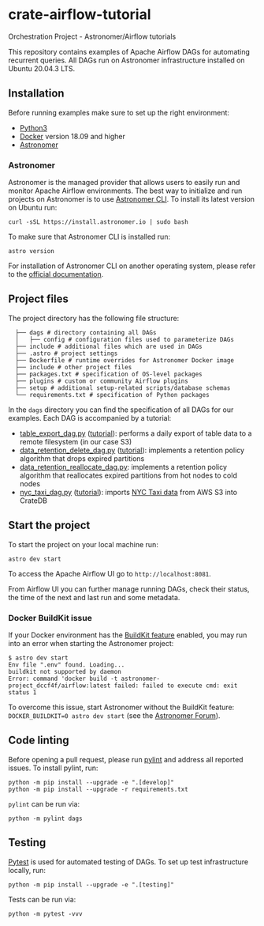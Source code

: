 # crate-airflow-tutorial
Orchestration Project - Astronomer/Airflow tutorials


This repository contains examples of Apache Airflow DAGs for automating recurrent queries. All DAGs run on Astronomer infrastructure installed on Ubuntu 20.04.3 LTS.


## Installation

Before running examples make sure to set up the right environment:

* [Python3](https://www.python.org/downloads/)
* [Docker](https://www.docker.com/) version 18.09 and higher
* [Astronomer](https://www.astronomer.io/)

### Astronomer
Astronomer is the managed provider that allows users to easily run and monitor Apache Airflow environments. The best way to initialize and run projects on Astronomer is to use [Astronomer CLI](https://www.astronomer.io/docs/cloud/stable/develop/cli-quickstart). To install its latest version on Ubuntu run:

```shell
curl -sSL https://install.astronomer.io | sudo bash
```

To make sure that Astronomer CLI is installed run:

```shell
astro version
```

For installation of Astronomer CLI on another operating system, please refer to the [official documentation](https://www.astronomer.io/docs/cloud/stable/develop/cli-quickstart).

## Project files

The project directory has the following file structure:

```
  ├── dags # directory containing all DAGs
  │   ├── config # configuration files used to parameterize DAGs
  ├── include # additional files which are used in DAGs
  ├── .astro # project settings
  ├── Dockerfile # runtime overrides for Astronomer Docker image
  ├── include # other project files
  ├── packages.txt # specification of OS-level packages
  ├── plugins # custom or community Airflow plugins
  ├── setup # additional setup-related scripts/database schemas
  └── requirements.txt # specification of Python packages
```

In the `dags` directory you can find the specification of all DAGs for our examples.
Each DAG is accompanied by a tutorial:

* [table_export_dag.py](dags/table_export_dag.py) ([tutorial](https://community.crate.io/t/cratedb-and-apache-airflow-automating-data-export-to-s3/901)): performs a daily export of table data to a remote filesystem (in our case S3)
* [data_retention_delete_dag.py](dags/data_retention_delete_dag.py) ([tutorial](https://community.crate.io/t/cratedb-and-apache-airflow-implementation-of-data-retention-policy/913)): implements a retention policy algorithm that drops expired partitions
* [data_retention_reallocate_dag.py](dags/data_retention_reallocate_dag.py): implements a retention policy algorithm that reallocates expired partitions from hot nodes to cold nodes
* [nyc_taxi_dag.py](dags/nyc_taxi_dag.py) ([tutorial](https://community.crate.io/t/cratedb-and-apache-airflow-building-a-data-ingestion-pipeline/926)): imports [NYC Taxi data](https://github.com/toddwschneider/nyc-taxi-data) from AWS S3 into CrateDB

## Start the project

To start the project on your local machine run:

```shell
astro dev start
```

To access the Apache Airflow UI go to `http://localhost:8081`.

From Airflow UI you can further manage running DAGs, check their status, the time of the next and last run and some metadata.

### Docker BuildKit issue

If your Docker environment has the [BuildKit feature](https://docs.docker.com/develop/develop-images/build_enhancements/) enabled, you may run into an error when starting the Astronomer project:

```shell
$ astro dev start
Env file ".env" found. Loading...
buildkit not supported by daemon
Error: command 'docker build -t astronomer-project_dccf4f/airflow:latest failed: failed to execute cmd: exit status 1
```

To overcome this issue, start Astronomer without the BuildKit feature: `DOCKER_BUILDKIT=0 astro dev start` (see the [Astronomer Forum](https://forum.astronomer.io/t/buildkit-not-supported-by-daemon-error-command-docker-build-t-airflow-astro-bcb837-airflow-latest-failed-failed-to-execute-cmd-exit-status-1/857)).

## Code linting

Before opening a pull request, please run [pylint](https://www.pylint.org) and address all reported issues. To install pylint, run:

```shell
python -m pip install --upgrade -e ".[develop]"
python -m pip install --upgrade -r requirements.txt
```

`pylint` can be run via:

```shell
python -m pylint dags
```

## Testing

[Pytest](https://pytest.org/) is used for automated testing of DAGs. To set up test infrastructure locally, run:

```shell
python -m pip install --upgrade -e ".[testing]"
```

Tests can be run via:

```shell
python -m pytest -vvv
```
